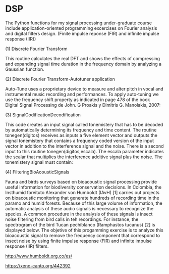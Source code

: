 # DSP
The Python functions for my signal processing under-graduate course include application-oriented programming excercises on Fourier analysis and digital filters design.  (Finite impulse reponse (FIR) and infinite impulse response (IIR)) 

(1) Discrete Fourier Transform

This routine calculates the real DFT and shows the effects of compressing and expanding signal time duration in the frequency domain by analyzing a Gaussian function.

(2) Discrete Fourier Transform-Autotuner application

Auto-Tune uses a proprietary device to measure and alter pitch in vocal and instrumental music recording and performances. To apply auto-tuning we use the frequency shift property as indicated in page 478 of the book Digital Signal Processing de John. G Proakis y Dimitris G. Manolakis, 2007:


(3) SignalCodificationDecodification

This code creates an input signal called tonemistery that  has to be decoded by automatically determining its frequency and time content. The routine tonegen(digitos) receives as inputs a five element vector and outputs the signal tonemistery that contains a frequency coded version of the input vector in addition to the interference signal and the noise. There is a second input to this routine tonegen(digitos,escala). The escala parameter indicates the  scalar that multiplies the interference additive signal plus the noise. The tonemistery signal must contain:


(4) FilteringBioAcousticSignals

Fauna and birds surveys based on bioacoustic signal processing provide useful information for biodiversity conservation decisions. In Colombia, the Insthumid foreituto
Alexander von Humboldt (IAvH) [1] carries out projects on bioacoustic monitoring that generate hundreds of recording time in the paramo and humid forests. Because of this large volume of information, the automatic analysis of these audio signals is necessary to recognize the species. A common procedure in the analysis of these  signals is insect noise filtering from bird calls in teh recordings. For instance, the spectrogram of the bird Tucan pechiblanco (Ramphastos tucanus)  [2] is displayed below. The objetive of this progamming exercise is to analyze this bioacoustic signal to remove the frequency component that  correspond to insect noise by using finite impulse response (FIR) and infinite impulse response (IIR) filters.

http://www.humboldt.org.co/es/

https://xeno-canto.org/442392


